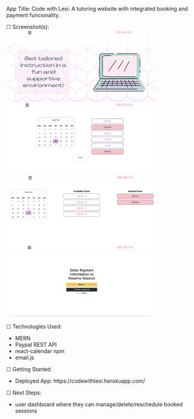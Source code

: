 App Title: Code with Lexi: A tutoring website with integrated booking and payment funcionality. 

☐ Screenshot(s): <br>
    <img src="./public/images/CWL1.png" width="400"> <br>
    <img src="./public/images/CWL2.png" width="400"> <br>
    <img src="./public/images/CWL3.png" width="400"> <br>
    <img src="./public/images/CWL4.png" width="400"> <br>

☐ Technologies Used: 
<ul>
<li>MERN</li>
<li>Paypal REST API</li>
<li>react-calendar npm</li>
<li>email.js</li>
</ul>

☐ Getting Started: <br>
<ul>
<li> Deployed App: https://codewithlexi.herokuapp.com/ </li>
</ul>

☐ Next Steps: <br>
<ul>
<li> user dashboard where they can manage/delete/reschedule booked sessions </li>
</ul>